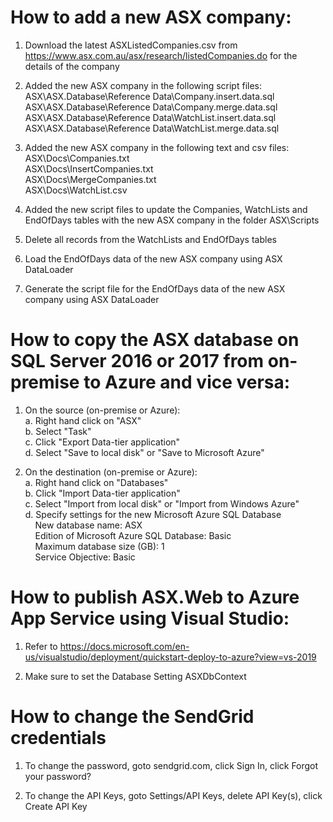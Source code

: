 # How to add a new ASX company:

1. Download the latest ASXListedCompanies.csv from https://www.asx.com.au/asx/research/listedCompanies.do for the details of the company

2. Added the new ASX company in the following script files:  
   ASX\ASX.Database\Reference Data\Company.insert.data.sql  
   ASX\ASX.Database\Reference Data\Company.merge.data.sql  
   ASX\ASX.Database\Reference Data\WatchList.insert.data.sql  
   ASX\ASX.Database\Reference Data\WatchList.merge.data.sql

3. Added the new ASX company in the following text and csv files:  
   ASX\Docs\Companies.txt  
   ASX\Docs\InsertCompanies.txt  
   ASX\Docs\MergeCompanies.txt  
   ASX\Docs\WatchList.csv

4. Added the new script files to update the Companies, WatchLists and EndOfDays tables with the new ASX company in the folder ASX\Scripts

5. Delete all records from the WatchLists and EndOfDays tables

6. Load the EndOfDays data of the new ASX company using ASX DataLoader

7. Generate the script file for the EndOfDays data of the new ASX company using ASX DataLoader

# How to copy the ASX database on SQL Server 2016 or 2017 from on-premise to Azure and vice versa:

1. On the source (on-premise or Azure):  
   a. Right hand click on "ASX"  
   b. Select "Task"  
   c. Click "Export Data-tier application"  
   d. Select "Save to local disk" or "Save to Microsoft Azure"

2. On the destination (on-premise or Azure):  
   a. Right hand click on "Databases"  
   b. Click "Import Data-tier application"  
   c. Select "Import from local disk" or "Import from Windows Azure"  
   d. Specify settings for the new Microsoft Azure SQL Database  
   &nbsp; &nbsp; New database name: ASX  
   &nbsp; &nbsp; Edition of Microsoft Azure SQL Database: Basic  
   &nbsp; &nbsp; Maximum database size (GB): 1  
   &nbsp; &nbsp; Service Objective: Basic

# How to publish ASX.Web to Azure App Service using Visual Studio:

1. Refer to https://docs.microsoft.com/en-us/visualstudio/deployment/quickstart-deploy-to-azure?view=vs-2019

2. Make sure to set the Database Setting ASXDbContext

# How to change the SendGrid credentials

1. To change the password, goto sendgrid.com, click Sign In, click Forgot your password?

2. To change the API Keys, goto Settings/API Keys, delete API Key(s), click Create API Key





